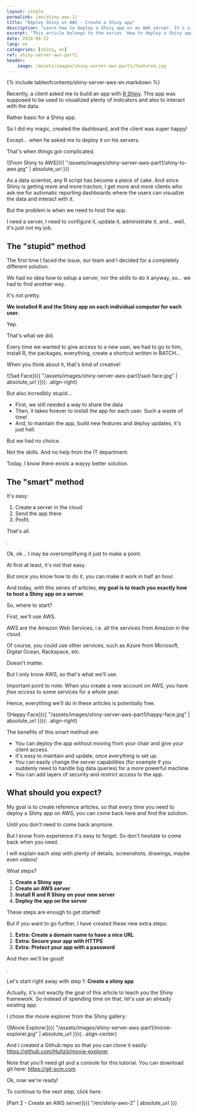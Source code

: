 ```yaml
---
layout: single
permalink: /en/shiny-aws-1/
title: "Deploy Shiny on AWS - Create a Shiny app"
description: "Learn how to deploy a Shiny app on an AWS server. It's simple, free, and fully explained in this article! Part 1: We prepare ourselves with a simple shiny app ready to be deployed!"
excerpt: "This article belongs to the series 'How to deploy a Shiny app on AWS'. In this first part, we prepare ourselves by creating a simple Shiny app ready to be deployed!"
date: 2018-08-22
lang: en
categories: [shiny, en]
ref: shiny-server-aws-part1
header: 
    image: /assets/images/shiny-server-aws-part1/featured.jpg
---
```


{% include tableofcontents/shiny-server-aws-en.markdown %}

Recently, a client asked me to build an app with [R Shiny](https://shiny.rstudio.com/). This app was supposed to be used to visualized plenty of indicators and also to interact with the data.

Rather basic for a Shiny app.

So I did my magic, created the dashboard, and the client was super happy!

Except... when he asked me to deploy it on his servers.

That's when things got complicated.

![From Shiny to AWS]({{ "/assets/images/shiny-server-aws-part1/shiny-to-aws.jpg" | absolute_url }})

As a data scientist, any R script has become a piece of cake. And since Shiny is getting more and more traction, I get more and more clients who ask me for automatic reporting dashboards where the users can visualize the data and interact with it.

But the problem is when we need to host the app.

I need a server, I need to configure it, update it, administrate it, and... well, it's just not my job.

## The "stupid" method

The first time I faced the issue, our team and I decided for a completely different solution. 

We had no idea how to setup a server, nor the skills to do it anyway, so... we had to find another way.

It's not pretty.

**We installed R and the Shiny app on each individual computer for each user.**

Yep.

That's what we did.

Every time we wanted to give access to a new user, we had to go to him, install R, the packages, everything, create a shortcut written in BATCH...

When you think about it, that's kind of creative!

![Sad Face]({{ "/assets/images/shiny-server-aws-part1/sad-face.jpg" | absolute_url }}){: .align-right}

But also incredibly stupid...

* First, we still needed a way to share the data
* Then, it takes forever to install the app for each user. Such a waste of time!
* And, to maintain the app, build new features and deploy updates, it's just hell.

But we had no choice.

Not the skills. And no help from the IT department.

Today, I know there exists a wayyy better solution.

## The "smart" method

It's easy:

1. Create a server in the cloud
2. Send the app there
3. Profit.

That's all.

.

Ok, ok... I may be oversimplifying it just to make a point.

At first at least, it's not that easy.

But once you know how to do it, you can make it work in half an hour.

And today, with this series of articles, **my goal is to teach you exactly how to host a Shiny app on a server**.

So, where to start?

First, we'll use AWS.

AWS are the Amazon Web Services, i.e. all the services from Amazon in the cloud.

Of course, you could use other services, such as Azure from Microsoft, Digital Ocean, Rackspace, etc. 

Doesn't matter.

But I only know AWS, so that's what we'll use.

Important point to note: When you create a new account on AWS, you have *free access* to some services for a whole year.

Hence, everything we'll do in these articles is potentially free.

![Happy Face]({{ "/assets/images/shiny-server-aws-part1/happy-face.jpg" | absolute_url }}){: .align-right}

The benefits of this smart method are:

* You can deploy the app without moving from your chair and give your client access.
* It's easy to maintain and update, once everything is set up.
* You can easily change the server capabilities (for example if you suddenly need to handle big data queries) for a more powerful machine.
* You can add layers of security and restrict access to the app.

## What should you expect?

My goal is to create reference articles, so that every time you need to deploy a Shiny app on AWS, you can come back here and find the solution. 

Until you don't need to come back anymore.

But I know from experience it's easy to forget. So don't hesitate to come back when you need.

I will explain each step with plenty of details, screenshots, drawings, maybe even videos!

What steps? 

1. **Create a Shiny app**
2. **Create an AWS server**
3. **Install R and R Shiny on your new server**
4. **Deploy the app on the server**

These steps are enough to get started!

But if you want to go further, I have created these new extra steps:

1. **Extra: Create a domain name to have a nice URL**
2. **Extra: Secure your app with HTTPS**
3. **Extra: Protect your app with a password**

And then we'll be good!

.

Let's start right away with step 1: **Create a shiny app**

Actually, it's not exactly the goal of this article to teach you the Shiny framework. So instead of spending time on that, let's use an already existing app.

I chose the movie explorer from the Shiny gallery:

![Movie Explorer]({{ "/assets/images/shiny-server-aws-part1/movie-explorer.jpg" | absolute_url }}){: .align-center}

And I created a Github repo so that you can clone it easily: <a href="https://github.com/Huitziii/movie-explorer" target="_blank">https://github.com/Huitziii/movie-explorer</a>

Note that you'll need git and a console for this tutorial. You can download git here: <a href="https://git-scm.com/downloads" target="_blank">https://git-scm.com

Ok, now we're ready!

To continue to the next step, click here:

[Part 2 - Create an AWS server]({{ "/en/shiny-aws-2" | absolute_url }})